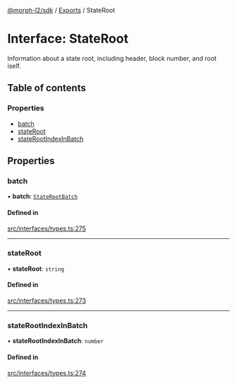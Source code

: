 [@morph-l2/sdk](../README) / [Exports](../modules) / StateRoot

# Interface: StateRoot

Information about a state root, including header, block number, and root iself.

## Table of contents

### Properties

- [batch](StateRoot#batch)
- [stateRoot](StateRoot#stateroot)
- [stateRootIndexInBatch](StateRoot#staterootindexinbatch)

## Properties

### batch

• **batch**: [`StateRootBatch`](StateRootBatch)

#### Defined in

[src/interfaces/types.ts:275](https://github.com/morph-l2/sdk/tree/97c4394/src/interfaces/types.ts#L275)

___

### stateRoot

• **stateRoot**: `string`

#### Defined in

[src/interfaces/types.ts:273](https://github.com/morph-l2/sdk/tree/97c4394/src/interfaces/types.ts#L273)

___

### stateRootIndexInBatch

• **stateRootIndexInBatch**: `number`

#### Defined in

[src/interfaces/types.ts:274](https://github.com/morph-l2/sdk/tree/97c4394/src/interfaces/types.ts#L274)
